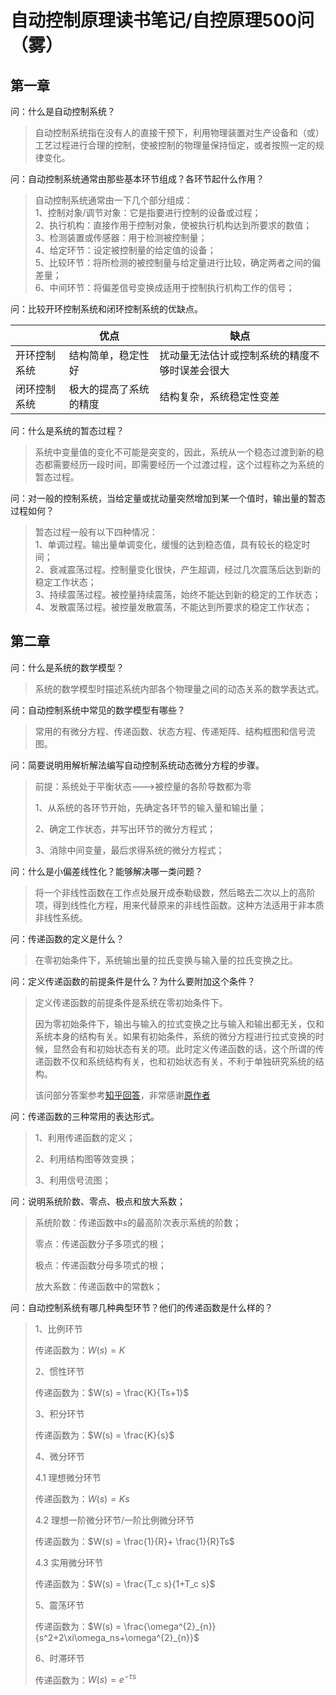 # 自动控制原理读书笔记/自控原理500问（雾）
## 第一章
问：什么是自动控制系统？

>自动控制系统指在没有人的直接干预下，利用物理装置对生产设备和（或）工艺过程进行合理的控制，使被控制的物理量保持恒定，或者按照一定的规律变化。


问：自动控制系统通常由那些基本环节组成？各环节起什么作用？

>自动控制系统通常由一下几个部分组成：  
>1、控制对象/调节对象：它是指要进行控制的设备或过程；  
>2、执行机构：直接作用于控制对象，使被执行机构达到所要求的数值；  
>3、检测装置或传感器：用于检测被控制量；  
>4、给定环节：设定被控制量的给定值的设备；  
>5、比较环节：将所检测的被控制量与给定量进行比较，确定两者之间的偏差量；  
>6、中间环节：将偏差信号变换成适用于控制执行机构工作的信号；  

问：比较开环控制系统和闭环控制系统的优缺点。

>
|    |优点|缺点|
| --- | --- | --- |
|开环控制系统|结构简单，稳定性好|扰动量无法估计或控制系统的精度不够时误差会很大|
|闭环控制系统|极大的提高了系统的精度|结构复杂，系统稳定性变差|

问：什么是系统的暂态过程？

>系统中变量值的变化不可能是突变的，因此，系统从一个稳态过渡到新的稳态都需要经历一段时间，即需要经历一个过渡过程，这个过程称之为系统的暂态过程。

问：对一般的控制系统，当给定量或扰动量突然增加到某一个值时，输出量的暂态过程如何？

>暂态过程一般有以下四种情况：  
>1、单调过程。输出量单调变化，缓慢的达到稳态值，具有较长的稳定时间；  
>2、衰减震荡过程。控制量变化很快，产生超调，经过几次震荡后达到新的稳定工作状态；  
>3、持续震荡过程。被控量持续震荡，始终不能达到新的稳定的工作状态；  
>4、发散震荡过程。被控量发散震荡，不能达到所要求的稳定工作状态；
## 第二章

问：什么是系统的数学模型？

> 系统的数学模型时描述系统内部各个物理量之间的动态关系的数学表达式。

问：自动控制系统中常见的数学模型有哪些？

> 常用的有微分方程、传递函数、状态方程、传递矩阵、结构框图和信号流图。

问：简要说明用解析解法编写自动控制系统动态微分方程的步骤。

> 前提：系统处于平衡状态--->被控量的各阶导数都为零
>
> 1、从系统的各环节开始，先确定各环节的输入量和输出量；
>
> 2、确定工作状态，并写出环节的微分方程式；
>
> 3、消除中间变量，最后求得系统的微分方程式；

问：什么是小偏差线性化？能够解决哪一类问题？

> 将一个非线性函数在工作点处展开成泰勒级数，然后略去二次以上的高阶项，得到线性化方程，用来代替原来的非线性函数。这种方法适用于非本质非线性系统。

问：传递函数的定义是什么？

> 在零初始条件下，系统输出量的拉氏变换与输入量的拉氏变换之比。

问：定义传递函数的前提条件是什么？为什么要附加这个条件？

> 定义传递函数的前提条件是系统在零初始条件下。
>
> 因为零初始条件下，输出与输入的拉式变换之比与输入和输出都无关，仅和系统本身的结构有关。如果有初始条件，系统的微分方程进行拉式变换的时候，显然会有和初始状态有关的项。此时定义传递函数的话，这个所谓的传递函数不仅和系统结构有关，也和初始状态有关，不利于单独研究系统的结构。
>
> 该问部分答案参考[知乎回答](https://www.zhihu.com/question/314775239)，非常感谢[原作者](https://www.zhihu.com/people/zhu-hong-6-32)

问：传递函数的三种常用的表达形式。

> 1、利用传递函数的定义；
>
> 2、利用结构图等效变换；
>
> 3、利用信号流图；

问：说明系统阶数、零点、极点和放大系数；

> 系统阶数：传递函数中$s$的最高阶次表示系统的阶数；
>
> 零点：传递函数分子多项式的根；
>
> 极点：传递函数分母多项式的根；
>
> 放大系数：传递函数中的常数k；

问：自动控制系统有哪几种典型环节？他们的传递函数是什么样的？

> 1、比例环节
>
> 传递函数为：$W(s) = K$
>
> 2、惯性环节
>
> 传递函数为：$W(s) = \frac{K}{Ts+1}$
>
> 3、积分环节
>
> 传递函数为：$W(s) = \frac{K}{s}$
>
> 4、微分环节
>
> 4.1 理想微分环节
>
> 传递函数为：$W(s) = Ks$
>
> 4.2 理想一阶微分环节/一阶比例微分环节
>
> 传递函数为：$W(s) = \frac{1}{R}+ \frac{1}{R}Ts$
>
> 4.3 实用微分环节
>
> 传递函数为：$W(s) = \frac{T_c s}{1+T_c s}$
>
> 5、震荡环节
>
> 传递函数为：$W(s) = \frac{\omega^{2}_{n}}{s^2+2\xi\omega_ns+\omega^{2}_{n}}$
>
> 6、时滞环节
>
> 传递函数为：$W(s) = e^{-\tau s}$

